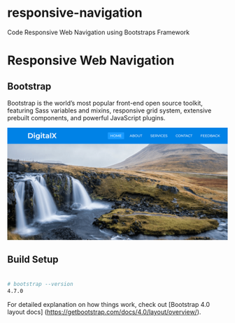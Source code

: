# responsive-navigation
Code Responsive Web Navigation using Bootstraps Framework
# Responsive Web Navigation

## Bootstrap
Bootstrap is the world’s most popular front-end open source toolkit, featuring Sass variables and mixins, responsive grid system, extensive prebuilt components, and powerful JavaScript plugins.

![Alt text](https://github.com/rehan-mehdi/responsive-navigation/blob/main/preview-desktop.png?raw=true "Desktop Preview")

## Build Setup

```bash

# bootstrap --version
4.7.0

```


For detailed explanation on how things work, check out [Bootstrap 4.0 layout docs] (https://getbootstrap.com/docs/4.0/layout/overview/).
